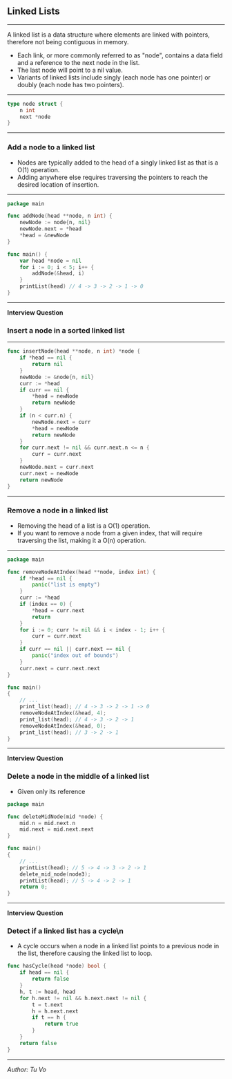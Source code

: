 
## Linked Lists

---

A linked list is a data structure where elements are linked with pointers, therefore not being contiguous in memory.

- Each link, or more commonly referred to as "node", contains a data field and a reference to the next node in the list.
- The last node will point to a nil value.
- Variants of linked lists include singly (each node has one pointer) or doubly (each node has two pointers).

---

```go
type node struct {
    n int
    next *node
}
```

---

### Add a node to a linked list

- Nodes are typically added to the head of a singly linked list as that is a O(1) operation.
- Adding anywhere else requires traversing the pointers to reach the desired location of insertion.

---

```go
package main

func addNode(head **node, n int) {
    newNode := node{n, nil}
    newNode.next = *head
    *head = &newNode
}

func main() {
    var head *node = nil
    for i := 0; i < 5; i++ {
        addNode(&head, i)
    }
    printList(head) // 4 -> 3 -> 2 -> 1 -> 0
}

```

---

**Interview Question**

### Insert a node in a sorted linked list

---

```go
func insertNode(head **node, n int) *node {
    if *head == nil {
        return nil
    }
    newNode := &node{n, nil}
    curr := *head
    if curr == nil {
        *head = newNode
        return newNode
    }
    if (n < curr.n) {
        newNode.next = curr
        *head = newNode
        return newNode
    }
    for curr.next != nil && curr.next.n <= n {
        curr = curr.next
    }
    newNode.next = curr.next
    curr.next = newNode
    return newNode
}
```

---

### Remove a node in a linked list

- Removing the head of a list is a O(1) operation.
- If you want to remove a node from a given index, that will require traversing the list, making it a O(n) operation.

---

```go
package main

func removeNodeAtIndex(head **node, index int) {
    if *head == nil {
        panic("list is empty")
    }
    curr := *head
    if (index == 0) {
        *head = curr.next
        return
    }
    for i := 0; curr != nil && i < index - 1; i++ {
        curr = curr.next
    }
    if curr == nil || curr.next == nil {
        panic("index out of bounds")
    }
    curr.next = curr.next.next
}

func main()
{
    // ...
    print_list(head); // 4 -> 3 -> 2 -> 1 -> 0
    removeNodeAtIndex(&head, 4);
    print_list(head); // 4 -> 3 -> 2 -> 1
    removeNodeAtIndex(&head, 0);
    print_list(head); // 3 -> 2 -> 1
}

```

---

**Interview Question**

### Delete a node in the middle of a linked list

- Given only its reference

```go
package main

func deleteMidNode(mid *node) {
    mid.n = mid.next.n
    mid.next = mid.next.next
}

func main()
{
    // ...
    printList(head); // 5 -> 4 -> 3 -> 2 -> 1
    delete_mid_node(node3);
    printList(head); // 5 -> 4 -> 2 -> 1
    return 0;
}

```

---

**Interview Question**

### Detect if a linked list has a cycle\n

- A cycle occurs when a node in a linked list points to a previous node in the list, therefore causing the linked list to loop.

```go
func hasCycle(head *node) bool {
    if head == nil {
        return false
    }
    h, t := head, head
    for h.next != nil && h.next.next != nil {
        t = t.next
        h = h.next.next
        if t == h {
            return true
        }
    }
    return false
}

```

---

_Author: Tu Vo_
